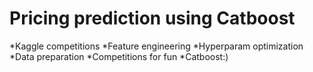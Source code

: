 # Pricing prediction using Catboost
 *Kaggle competitions
 *Feature engineering
 *Hyperparam optimization
 *Data preparation
 *Competitions for fun
 *Catboost:)

